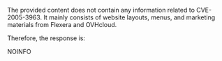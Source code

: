 The provided content does not contain any information related to CVE-2005-3963. It mainly consists of website layouts, menus, and marketing materials from Flexera and OVHcloud.

Therefore, the response is:

NOINFO